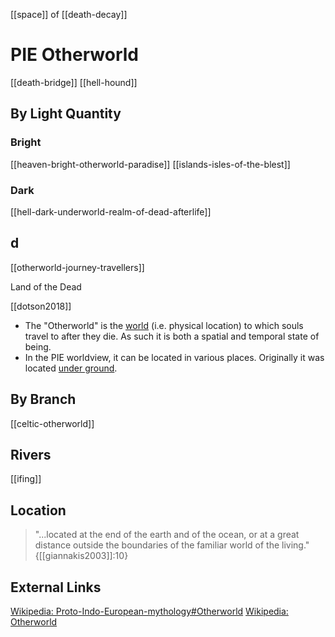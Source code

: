[[space]] of [[death-decay]]

# PIE Otherworld

[[death-bridge]]
[[hell-hound]]



## By Light Quantity
### Bright
[[heaven-bright-otherworld-paradise]]
[[islands-isles-of-the-blest]]
### Dark
[[hell-dark-underworld-realm-of-dead-afterlife]]


## d
[[otherworld-journey-travellers]]



Land of the Dead

[[dotson2018]]

- The "Otherworld" is the [world](space.md) (i.e. physical location) to which souls travel to after they die. As such it is both a spatial and temporal state of being.
- In the PIE worldview, it can be located in various places. Originally it was located [under ground](world-3.md). 


## By Branch
[[celtic-otherworld]]
   
## Rivers
[[ifing]]

## Location
> "...located at the end of the earth and of the ocean, or at a great distance outside the boundaries of the familiar world of the living." {[[giannakis2003]]:10}

## External Links
[Wikipedia: Proto-Indo-European-mythology#Otherworld](https://en.wikipedia.org/wiki/Proto-Indo-European-mythology#Otherworld)
[Wikipedia: Otherworld](https://en.wikipedia.org/wiki/Otherworld)